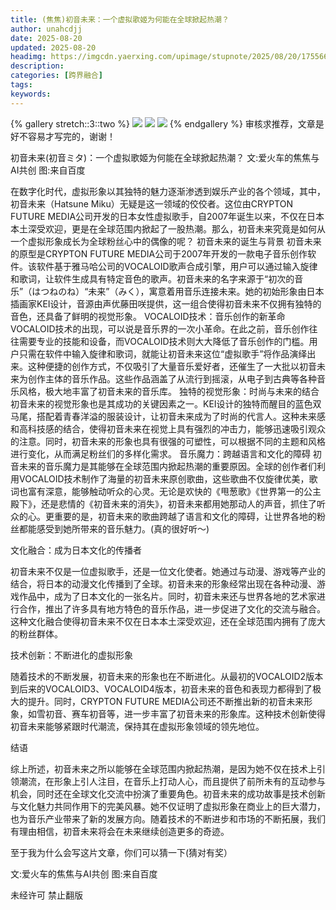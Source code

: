 ```yaml
---
title: (焦焦)初音未来：一个虚拟歌姬为何能在全球掀起热潮？
author: unahcdjj
date: 2025-08-20
updated: 2025-08-20
headimg: https://imgcdn.yaerxing.com/upimage/stupnote/2025/08/20/1755667533_18217931_4365.jpg
description: 
categories: [跨界融合]
tags: 
keywords: 
---
```


{% gallery stretch::3::two %}
![](https://imgcdn.yaerxing.com/upimage/stupnote/2025/08/20/1755667533_18217931_4365.jpg)
![](https://imgcdn.yaerxing.com/upimage/stupnote/2025/08/20/1755667535_18217931_6128.jpg)
![](https://imgcdn.yaerxing.com/upimage/stupnote/2025/08/20/1755667536_18217931_7970.jpg)
{% endgallery %}
审核求推荐，文章是好不容易才写完的，谢谢！

初音未来(初音ミタ)：一个虚拟歌姬为何能在全球掀起热潮？
文:爱火车的焦焦与AI共创
图:来自百度

在数字化时代，虚拟形象以其独特的魅力逐渐渗透到娱乐产业的各个领域，其中，初音未来（Hatsune Miku）无疑是这一领域的佼佼者。这位由CRYPTON FUTURE MEDIA公司开发的日本女性虚拟歌手，自2007年诞生以来，不仅在日本本土深受欢迎，更是在全球范围内掀起了一股热潮。那么，初音未来究竟是如何从一个虚拟形象成长为全球粉丝心中的偶像的呢？
初音未来的诞生与背景
初音未来的原型是CRYPTON FUTURE MEDIA公司于2007年开发的一款电子音乐创作软件。该软件基于雅马哈公司的VOCALOID歌声合成引擎，用户可以通过输入旋律和歌词，让软件生成具有特定音色的歌声。初音未来的名字来源于“初次的音乐”（はつねのね）“未来”（みく），寓意着用音乐连接未来。她的初始形象由日本插画家KEI设计，音源由声优藤田咲提供，这一组合使得初音未来不仅拥有独特的音色，还具备了鲜明的视觉形象。
VOCALOID技术：音乐创作的新革命
VOCALOID技术的出现，可以说是音乐界的一次小革命。在此之前，音乐创作往往需要专业的技能和设备，而VOCALOID技术则大大降低了音乐创作的门槛。用户只需在软件中输入旋律和歌词，就能让初音未来这位“虚拟歌手”将作品演绎出来。这种便捷的创作方式，不仅吸引了大量音乐爱好者，还催生了一大批以初音未来为创作主体的音乐作品。这些作品涵盖了从流行到摇滚，从电子到古典等各种音乐风格，极大地丰富了初音未来的音乐库。
独特的视觉形象：时尚与未来的结合
初音未来的视觉形象也是其成功的关键因素之一。KEI设计的独特而醒目的蓝色双马尾，搭配着青春洋溢的服装设计，让初音未来成为了时尚的代言人。这种未来感和高科技感的结合，使得初音未来在视觉上具有强烈的冲击力，能够迅速吸引观众的注意。同时，初音未来的形象也具有很强的可塑性，可以根据不同的主题和风格进行变化，从而满足粉丝们的多样化需求。
音乐魔力：跨越语言和文化的障碍
初音未来的音乐魔力是其能够在全球范围内掀起热潮的重要原因。全球的创作者们利用VOCALOID技术制作了海量的初音未来原创歌曲，这些歌曲不仅旋律优美，歌词也富有深意，能够触动听众的心灵。无论是欢快的《甩葱歌》《世界第一的公主殿下》，还是悲情的《初音未来的消失》，初音未来都用她那动人的声音，抓住了听众的心。更重要的是，初音未来的歌曲跨越了语言和文化的障碍，让世界各地的粉丝都能感受到她所带来的音乐魅力。(真的很好听～)

文化融合：成为日本文化的传播者

初音未来不仅是一位虚拟歌手，还是一位文化使者。她通过与动漫、游戏等产业的结合，将日本的动漫文化传播到了全球。初音未来的形象经常出现在各种动漫、游戏作品中，成为了日本文化的一张名片。同时，初音未来还与世界各地的艺术家进行合作，推出了许多具有地方特色的音乐作品，进一步促进了文化的交流与融合。这种文化融合使得初音未来不仅在日本本土深受欢迎，还在全球范围内拥有了庞大的粉丝群体。

技术创新：不断进化的虚拟形象

随着技术的不断发展，初音未来的形象也在不断进化。从最初的VOCALOID2版本到后来的VOCALOID3、VOCALOID4版本，初音未来的音色和表现力都得到了极大的提升。同时，CRYPTON FUTURE MEDIA公司还不断推出新的初音未来形象，如雪初音、赛车初音等，进一步丰富了初音未来的形象库。这种技术创新使得初音未来能够紧跟时代潮流，保持其在虚拟形象领域的领先地位。

结语

综上所述，初音未来之所以能够在全球范围内掀起热潮，是因为她不仅在技术上引领潮流，在形象上引人注目，在音乐上打动人心，而且提供了前所未有的互动参与机会，同时还在全球文化交流中扮演了重要角色。初音未来的成功故事是技术创新与文化魅力共同作用下的完美风暴。她不仅证明了虚拟形象在商业上的巨大潜力，也为音乐产业带来了新的发展方向。随着技术的不断进步和市场的不断拓展，我们有理由相信，初音未来将会在未来继续创造更多的奇迹。


至于我为什么会写这片文章，你们可以猜一下(猜对有奖）


文:爱火车的焦焦与AI共创
图:来自百度

未经许可 禁止翻版
